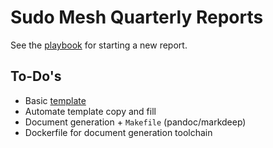 # Sudo Mesh Quarterly Reports
See the [playbook](playbook.md) for starting a new report.

## To-Do's
- Basic [template](template.md)
- Automate template copy and fill
- Document generation + `Makefile` (pandoc/markdeep)
- Dockerfile for document generation toolchain
